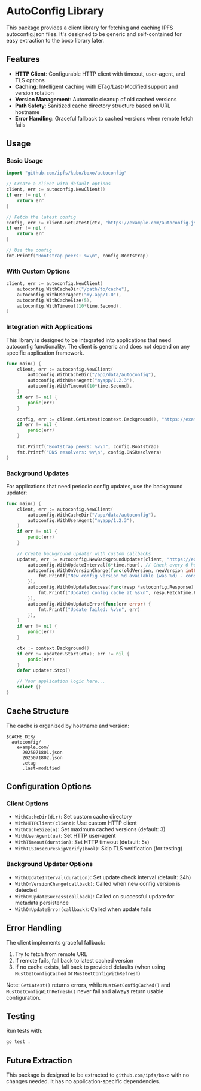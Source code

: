# AutoConfig Library

This package provides a client library for fetching and caching IPFS autoconfig.json files. It's designed to be generic and self-contained for easy extraction to the boxo library later.

## Features

- **HTTP Client**: Configurable HTTP client with timeout, user-agent, and TLS options
- **Caching**: Intelligent caching with ETag/Last-Modified support and version rotation
- **Version Management**: Automatic cleanup of old cached versions
- **Path Safety**: Sanitized cache directory structure based on URL hostname
- **Error Handling**: Graceful fallback to cached versions when remote fetch fails

## Usage

### Basic Usage

```go
import "github.com/ipfs/kubo/boxo/autoconfig"

// Create a client with default options
client, err := autoconfig.NewClient()
if err != nil {
    return err
}

// Fetch the latest config
config, err := client.GetLatest(ctx, "https://example.com/autoconfig.json", autoconfig.DefaultRefreshInterval)
if err != nil {
    return err
}

// Use the config
fmt.Printf("Bootstrap peers: %v\n", config.Bootstrap)
```

### With Custom Options

```go
client, err := autoconfig.NewClient(
    autoconfig.WithCacheDir("/path/to/cache"),
    autoconfig.WithUserAgent("my-app/1.0"),
    autoconfig.WithCacheSize(5),
    autoconfig.WithTimeout(10*time.Second),
)
```

### Integration with Applications

This library is designed to be integrated into applications that need autoconfig functionality. The client is generic and does not depend on any specific application framework.

```go
func main() {
    client, err := autoconfig.NewClient(
        autoconfig.WithCacheDir("/app/data/autoconfig"),
        autoconfig.WithUserAgent("myapp/1.2.3"),
        autoconfig.WithTimeout(10*time.Second),
    )
    if err != nil {
        panic(err)
    }

    config, err := client.GetLatest(context.Background(), "https://example.com/autoconfig.json", autoconfig.DefaultRefreshInterval)
    if err != nil {
        panic(err)
    }

    fmt.Printf("Bootstrap peers: %v\n", config.Bootstrap)
    fmt.Printf("DNS resolvers: %v\n", config.DNSResolvers)
}
```

### Background Updates

For applications that need periodic config updates, use the background updater:

```go
func main() {
    client, err := autoconfig.NewClient(
        autoconfig.WithCacheDir("/app/data/autoconfig"),
        autoconfig.WithUserAgent("myapp/1.2.3"),
    )
    if err != nil {
        panic(err)
    }

    // Create background updater with custom callbacks
    updater, err := autoconfig.NewBackgroundUpdater(client, "https://example.com/autoconfig.json",
        autoconfig.WithUpdateInterval(6*time.Hour), // Check every 6 hours
        autoconfig.WithOnVersionChange(func(oldVersion, newVersion int64, configURL string) {
            fmt.Printf("New config version %d available (was %d) - consider restarting\n", newVersion, oldVersion)
        }),
        autoconfig.WithOnUpdateSuccess(func(resp *autoconfig.Response) {
            fmt.Printf("Updated config cache at %s\n", resp.FetchTime.Format(time.RFC3339))
        }),
        autoconfig.WithOnUpdateError(func(err error) {
            fmt.Printf("Update failed: %v\n", err)
        }),
    )
    if err != nil {
        panic(err)
    }

    ctx := context.Background()
    if err := updater.Start(ctx); err != nil {
        panic(err)
    }
    defer updater.Stop()

    // Your application logic here...
    select {}
}
```

## Cache Structure

The cache is organized by hostname and version:

```
$CACHE_DIR/
  autoconfig/
    example.com/
      2025071801.json
      2025071802.json
      .etag
      .last-modified
```

## Configuration Options

### Client Options
- `WithCacheDir(dir)`: Set custom cache directory
- `WithHTTPClient(client)`: Use custom HTTP client
- `WithCacheSize(n)`: Set maximum cached versions (default: 3)
- `WithUserAgent(ua)`: Set HTTP user-agent
- `WithTimeout(duration)`: Set HTTP timeout (default: 5s)
- `WithTLSInsecureSkipVerify(bool)`: Skip TLS verification (for testing)

### Background Updater Options
- `WithUpdateInterval(duration)`: Set update check interval (default: 24h)
- `WithOnVersionChange(callback)`: Called when new config version is detected
- `WithOnUpdateSuccess(callback)`: Called on successful update for metadata persistence
- `WithOnUpdateError(callback)`: Called when update fails

## Error Handling

The client implements graceful fallback:
1. Try to fetch from remote URL
2. If remote fails, fall back to latest cached version
3. If no cache exists, fall back to provided defaults (when using `MustGetConfigCached` or `MustGetConfigWithRefresh`)

Note: `GetLatest()` returns errors, while `MustGetConfigCached()` and `MustGetConfigWithRefresh()` never fail and always return usable configuration.

## Testing

Run tests with:
```bash
go test .
```

## Future Extraction

This package is designed to be extracted to `github.com/ipfs/boxo` with no changes needed. It has no application-specific dependencies.